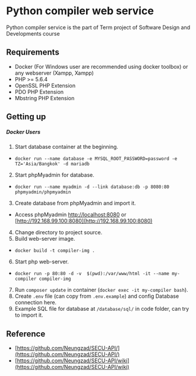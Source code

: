 # Python compiler web service

Python compiler service is the part of Term project of Software Design and Developments course

## Requirements

- Docker (For Windows user are recommended using docker toolbox) or any webserver (Xampp, Xampp)
- PHP >= 5.6.4
- OpenSSL PHP Extension
- PDO PHP Extension
- Mbstring PHP Extension

## Getting up

##### Docker Users
1. Start database container at the beginning.
- `docker run --name database -e MYSQL_ROOT_PASSWORD=password -e TZ='Asia/Bangkok' -d mariadb`
2. Start phpMyadmin for database.
- `docker run --name myadmin -d --link database:db -p 8080:80 phpmyadmin/phpmyadmin`
3. Create database from phpMyadmin and import it.
- Access phpMyadmin [http://localhost:8080](http://localhost:8080) or [http://192.168.99.100:8080](http://192.168.99.100:8080)
4. Change directory to project source.
5. Build web-server image.
- `docker build -t compiler-img .`
6. Start php web-server.
- `docker run -p 80:80 -d -v  $(pwd):/var/www/html -it --name my-compiler compiler-img`
7. Run `composer update` in container (`docker exec -it my-compiler bash`).
8. Create `.env` file (can copy from `.env.example`) and config Database connection here.
9. Example SQL file for database at `/database/sql/` in code folder, can try to import it.

## Reference

- [https://github.com/Neungzad/SECU-API/](https://github.com/Neungzad/SECU-API/)
- [https://github.com/Neungzad/SECU-API/wiki](https://github.com/Neungzad/SECU-API/wiki)